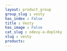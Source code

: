 ```yaml
---
layout: product_group
group_slug : vesty
has_index : False
title : Vesty
has_image : False
cat_slug : odevy-a-doplnky
slug : vesty
products:
---
```



